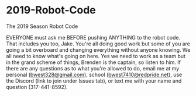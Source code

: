 # 2019-Robot-Code
The 2019 Season Robot Code


EVERYONE must ask me BEFORE pushing ANYTHING to the robot code.  That includes you too, Jake.
You're all doing good work but some of you are going a bit overboard and changing everything without anyone knowing.
We all need to know what's going on here.
Yes we need to work as a team but in the grand scheme of things, Brenden is the captain, so listen to him.
If there are any questions as to what you're allowed to do, email me at my personal (bwest328@gmail.com), school (bwest7410@redpride.net), use the Discord (link to join under Issues tab), or text me with your name and question (317-441-8592).
